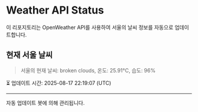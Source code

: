 
# Weather API Status

이 리포지토리는 OpenWeather API를 사용하여 서울의 날씨 정보를 자동으로 업데이트합니다.

## 현재 서울 날씨
> 서울의 현재 날씨: broken clouds, 온도: 25.91°C, 습도: 96%

⏳ 업데이트 시간: 2025-08-17 22:19:07 (UTC)

---
자동 업데이트 봇에 의해 관리됩니다.
